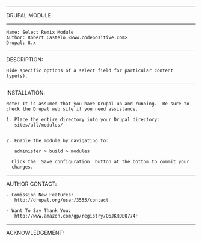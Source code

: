 ********************************************************************
DRUPAL MODULE
********************************************************************
	Name: Select Remix Module  
	Author: Robert Castelo <www.codepositive.com>  
	Drupal: 8.x
********************************************************************
DESCRIPTION:

	Hide specific options of a select field for particular content type(s).


********************************************************************
INSTALLATION:

	Note: It is assumed that you have Drupal up and running.  Be sure to
	check the Drupal web site if you need assistance.
	
	1. Place the entire directory into your Drupal directory:
	   sites/all/modules/
	   
	
	2. Enable the module by navigating to:
	
	   administer > build > modules
	     
	  Click the 'Save configuration' button at the bottom to commit your
	  changes. 



********************************************************************
AUTHOR CONTACT:

   
	- Comission New Features:
	   http://drupal.org/user/3555/contact
	   
	- Want To Say Thank You:
	   http://www.amazon.com/gp/registry/O6JKRQEQ774F

        
********************************************************************
ACKNOWLEDGEMENT:


